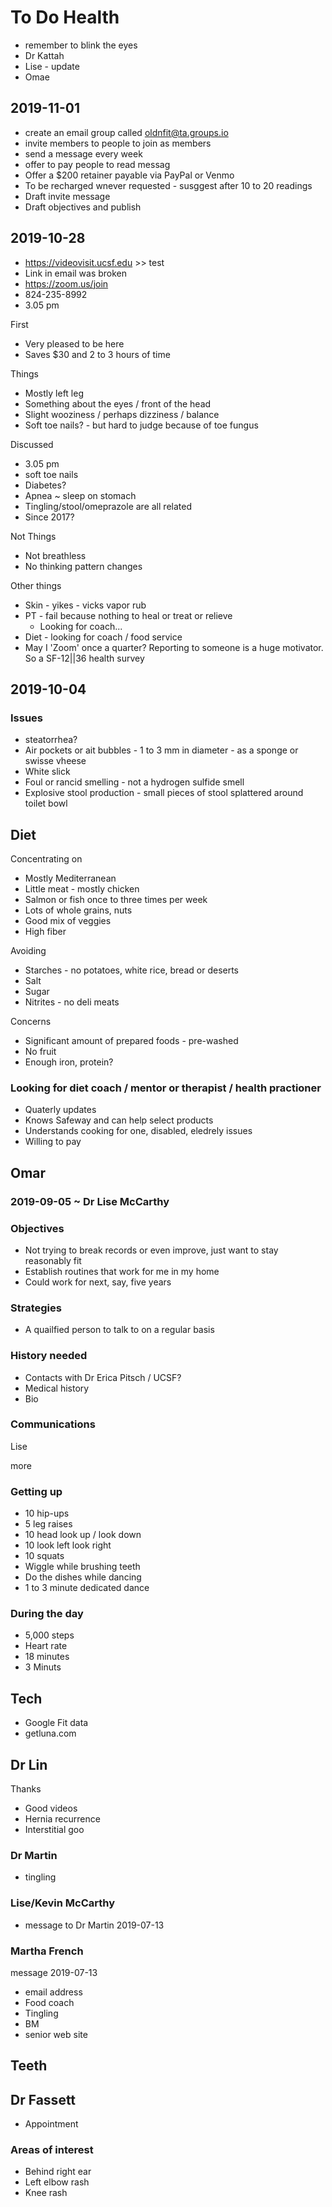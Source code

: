 # To Do Health

* remember to blink the eyes
* Dr Kattah
* Lise - update
* Omae



## 2019-11-01

* create an email group called oldnfit@ta.groups.io
* invite members to people to join as members
* send a message every week
* offer to pay people to read messag
* Offer a $200 retainer payable via PayPal or Venmo
* To be recharged wnever requested - susggest after 10 to 20 readings
* Draft invite message
* Draft objectives and publish


## 2019-10-28

* https://videovisit.ucsf.edu >> test
* Link in email was broken
* https://zoom.us/join
* 824-235-8992
* 3.05 pm

First

* Very pleased to be here
* Saves $30 and 2 to 3 hours of time


Things

* Mostly left leg
* Something about the eyes / front of the head
* Slight wooziness / perhaps dizziness / balance
* Soft toe nails? - but hard to judge because of toe fungus

Discussed

* 3.05 pm
* soft toe nails
* Diabetes?
* Apnea ~ sleep on stomach
* Tingling/stool/omeprazole are all related
* Since 2017?

Not Things

* Not breathless
* No thinking pattern changes

Other things

* Skin - yikes - vicks vapor rub
* PT - fail because nothing to heal or treat or relieve
    * Looking for coach...
* Diet - looking for coach / food service
* May I 'Zoom' once a quarter? Reporting to someone is a huge motivator. So a SF-12||36 health survey



## 2019-10-04

### Issues

* steatorrhea?
* Air pockets or ait bubbles - 1 to 3 mm in diameter - as a sponge or swisse vheese
* White slick
* Foul or rancid smelling - not a hydrogen sulfide smell
* Explosive stool production - small pieces of stool splattered around toilet bowl


## Diet


Concentrating on

* Mostly Mediterranean
* Little meat - mostly chicken
* Salmon or fish once to three times per week
* Lots of whole grains, nuts
* Good mix of veggies
* High fiber

Avoiding

* Starches - no potatoes, white rice, bread or deserts
* Salt
* Sugar
* Nitrites - no deli meats

Concerns

* Significant amount of prepared foods - pre-washed
* No fruit
* Enough iron, protein?



### Looking for diet coach / mentor or therapist / health practioner

* Quaterly updates
* Knows Safeway and can help select products
* Understands cooking for one, disabled, eledrely issues
* Willing to pay



## Omar


### 2019-09-05 ~ Dr Lise McCarthy

### Objectives

* Not trying to break records or even improve, just want to stay reasonably fit
* Establish routines that work for me in my home
* Could work for next, say, five years

### Strategies

* A quailfied person to talk to on a regular basis

### History needed

* Contacts with Dr Erica Pitsch / UCSF?
* Medical history
* Bio

### Communications

Lise

more

### Getting up

* 10 hip-ups
* 5 leg raises
* 10 head look up / look down
* 10 look left look right
* 10 squats
* Wiggle while brushing teeth
* Do the dishes while dancing
* 1 to 3 minute dedicated dance

### During the day

* 5,000 steps
* Heart rate
* 18 minutes
* 3 Minuts



## Tech

* Google Fit data
* getluna.com


## Dr Lin

Thanks

* Good videos
* Hernia recurrence
* Interstitial goo


### Dr Martin

* tingling

### Lise/Kevin McCarthy

* message to Dr Martin 2019-07-13


### Martha French

message 2019-07-13

* email address
* Food coach
* Tingling
* BM
* senior web site

## Teeth


## Dr Fassett

* Appointment

### Areas of interest

* Behind right ear
* Left elbow rash
* Knee rash


